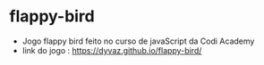 # flappy-bird
- Jogo flappy bird feito no curso de javaScript da Codi Academy
- link do jogo : https://dyvaz.github.io/flappy-bird/
